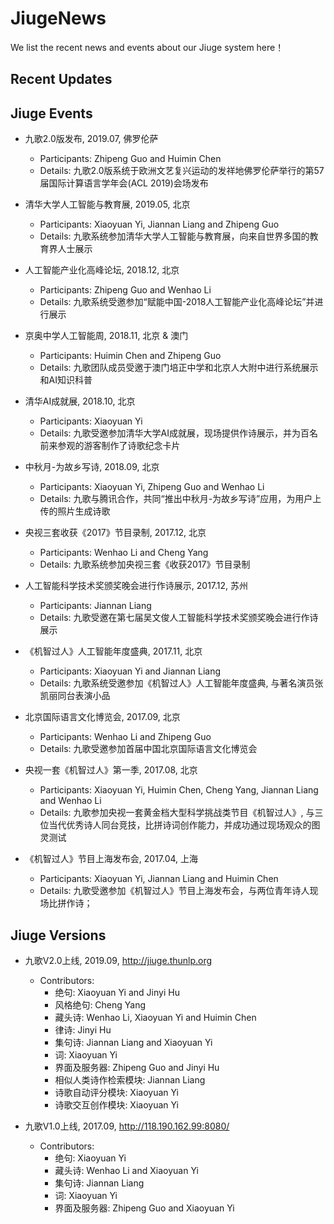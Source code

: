 # JiugeNews
We list the recent news and events about our Jiuge system here！

## Recent Updates

## Jiuge Events
- 九歌2.0版发布, 2019.07, 佛罗伦萨 
	- Participants: Zhipeng Guo and Huimin Chen
	- Details: 九歌2.0版系统于欧洲文艺复兴运动的发祥地佛罗伦萨举行的第57届国际计算语言学年会(ACL 2019)会场发布


- 清华大学人工智能与教育展, 2019.05, 北京
	- Participants:  Xiaoyuan Yi, Jiannan Liang and Zhipeng Guo 
	- Details: 九歌系统参加清华大学人工智能与教育展，向来自世界多国的教育界人士展示


- 人工智能产业化高峰论坛, 2018.12, 北京
	- Participants: Zhipeng Guo and Wenhao Li
	- Details: 九歌系统受邀参加“赋能中国-2018人工智能产业化高峰论坛”并进行展示


- 京奥中学人工智能周, 2018.11, 北京 & 澳门
	- Participants: Huimin Chen and Zhipeng Guo
	- Details: 九歌团队成员受邀于澳门培正中学和北京人大附中进行系统展示和AI知识科普


- 清华AI成就展, 2018.10, 北京
	- Participants: Xiaoyuan Yi
	- Details: 九歌受邀参加清华大学AI成就展，现场提供作诗展示，并为百名前来参观的游客制作了诗歌纪念卡片


- 中秋月-为故乡写诗, 2018.09, 北京
	- Participants: Xiaoyuan Yi, Zhipeng Guo and Wenhao Li
	- Details: 九歌与腾讯合作，共同“推出中秋月-为故乡写诗”应用，为用户上传的照片生成诗歌


- 央视三套收获《2017》节目录制, 2017.12, 北京
	- Participants: Wenhao Li and Cheng Yang
	- Details: 九歌系统参加央视三套《收获2017》节目录制


- 人工智能科学技术奖颁奖晚会进行作诗展示, 2017.12, 苏州
	- Participants: Jiannan Liang
	- Details: 九歌受邀在第七届吴文俊人工智能科学技术奖颁奖晚会进行作诗展示


- 《机智过人》人工智能年度盛典, 2017.11, 北京
	- Participants: Xiaoyuan Yi and Jiannan Liang
	- Details: 九歌系统受邀参加《机智过人》人工智能年度盛典, 与著名演员张凯丽同台表演小品


- 北京国际语言文化博览会, 2017.09, 北京
	- Participants: Wenhao Li and Zhipeng Guo
	- Details: 九歌受邀参加首届中国北京国际语言文化博览会


- 央视一套《机智过人》第一季, 2017.08, 北京
	- Participants: Xiaoyuan Yi, Huimin Chen, Cheng Yang, Jiannan Liang and Wenhao Li
	- Details: 九歌参加央视一套黄金档大型科学挑战类节目《机智过人》, 与三位当代优秀诗人同台竞技，比拼诗词创作能力，并成功通过现场观众的图灵测试


- 《机智过人》节目上海发布会, 2017.04, 上海
	- Participants: Xiaoyuan Yi, Jiannan Liang and Huimin Chen
	- Details: 九歌受邀参加《机智过人》节目上海发布会，与两位青年诗人现场比拼作诗；

## Jiuge Versions

- 九歌V2.0上线, 2019.09, http://jiuge.thunlp.org
	- Contributors:
		- 绝句: Xiaoyuan Yi and Jinyi Hu
		- 风格绝句: Cheng Yang
		- 藏头诗: Wenhao Li, Xiaoyuan Yi and Huimin Chen
		- 律诗: Jinyi Hu
		- 集句诗: Jiannan Liang and Xiaoyuan Yi
		- 词: Xiaoyuan Yi
		- 界面及服务器: Zhipeng Guo and Jinyi Hu
		- 相似人类诗作检索模块: Jiannan Liang
		- 诗歌自动评分模块: Xiaoyuan Yi
		- 诗歌交互创作模块: Xiaoyuan Yi


- 九歌V1.0上线, 2017.09, http://118.190.162.99:8080/
	- Contributors:
		- 绝句: Xiaoyuan Yi
		- 藏头诗: Wenhao Li and Xiaoyuan Yi
		- 集句诗: Jiannan Liang
		- 词: Xiaoyuan Yi
		- 界面及服务器: Zhipeng Guo and Xiaoyuan Yi